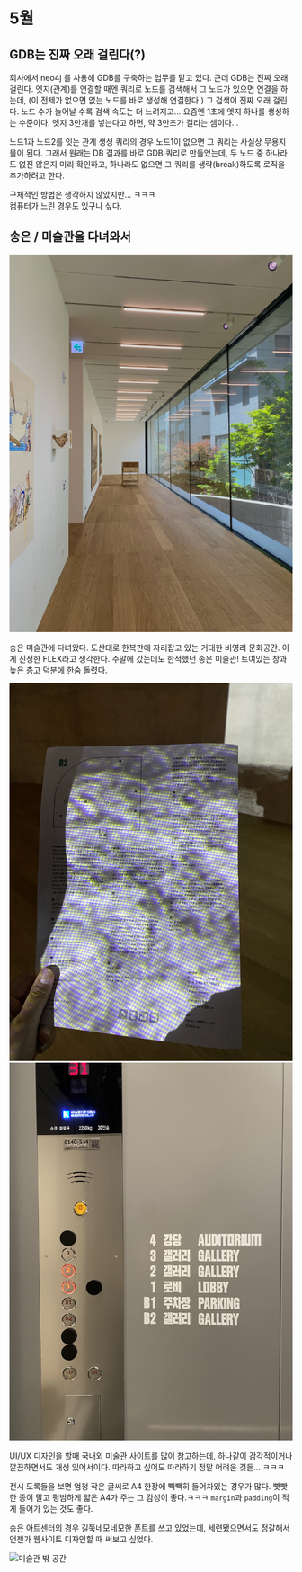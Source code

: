 # 5월

## GDB는 진짜 오래 걸린다(?)

회사에서 neo4j 를 사용해 GDB를 구축하는 업무를 맡고 있다.
근데 GDB는 진짜 오래 걸린다. 엣지(관계)를 연결할 때엔 쿼리로 노드를 검색해서 그 노드가 있으면 연결을 하는데, (이 전제가 없으면 없는 노드를 바로 생성해 연결한다.) 그 검색이 진짜 오래 걸린다. 노드 수가 늘어날 수록 검색 속도는 더 느려지고... 요즘엔 1초에 엣지 하나를 생성하는 수준이다. 엣지 3만개를 넣는다고 하면, 약 3만초가 걸리는 셈이다...

노드1과 노드2를 잇는 관계 생성 쿼리의 경우 노드1이 없으면 그 쿼리는 사실상 무용지물이 된다. 그래서 원래는 DB 결과를 바로 GDB 쿼리로 만들었는데, 두 노드 중 하나라도 없진 않은지 미리 확인하고, 하나라도 없으면 그 쿼리를 생략(break)하도록 로직을 추가하려고 한다. 

구체적인 방법은 생각하지 않았지만... ㅋㅋㅋ   
컴퓨터가 느린 경우도 있구나 싶다. 


## 송은 / 미술관을 다녀와서

![송은 미술관](./assets/may/se1.jpg)

송은 미술관에 다녀왔다. 도산대로 한복판에 자리잡고 있는 거대한 비영리 문화공간. 이게 진정한 FLEX라고 생각한다. 주말에 갔는데도 한적했던 송은 미술관! 트여있는 창과 높은 층고 덕분에 한숨 돌렸다.

![전시 도록](./assets/may/se2.jpg)
![엘레베이터](./assets/may/se3.jpg)

UI/UX 디자인을 할때 국내외 미술관 사이트를 많이 참고하는데, 하나같이 감각적이거나 깔끔하면서도 개성 있어서이다. 따라하고 싶어도 따라하기 정말 어려운 것들... ㅋㅋㅋ

전시 도록들을 보면 엄청 작은 글씨로 A4 한장에 빽빽히 들어차있는 경우가 많다. 빳빳한 종이 말고 평범하게 얇은 A4가 주는 그 감성이 좋다.ㅋㅋㅋ `margin`과 `padding`이 적게 들어가 있는 것도 좋다.

송은 아트센터의 경우 길쭉네모네모한 폰트를 쓰고 있었는데, 세련됐으면서도 정갈해서 언젠가 웹사이트 디자인할 때 써보고 싶었다.

![미술관 밖 공간](./assets/may/se4.jpg)